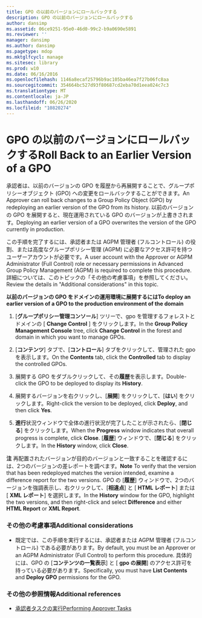 ```yaml
---
title: GPO の以前のバージョンにロールバックする
description: GPO の以前のバージョンにロールバックする
author: dansimp
ms.assetid: 06ce9251-95e0-46d0-99c2-b9a0690e5891
ms.reviewer: ''
manager: dansimp
ms.author: dansimp
ms.pagetype: mdop
ms.mktglfcycl: manage
ms.sitesec: library
ms.prod: w10
ms.date: 06/16/2016
ms.openlocfilehash: 1146a8ecaf25796b9ac105ba46ea7f27b06fc8aa
ms.sourcegitcommit: 354664bc527d93f80687cd2eba70d1eea024c7c3
ms.translationtype: MT
ms.contentlocale: ja-JP
ms.lasthandoff: 06/26/2020
ms.locfileid: "10820274"
---
```

# <span data-ttu-id="a6008-103">GPO の以前のバージョンにロールバックする</span><span class="sxs-lookup"><span data-stu-id="a6008-103">Roll Back to an Earlier Version of a GPO</span></span>


<span data-ttu-id="a6008-104">承認者は、以前のバージョンの GPO を履歴から再展開することで、グループポリシーオブジェクト (GPO) への変更をロールバックすることができます。</span><span class="sxs-lookup"><span data-stu-id="a6008-104">An Approver can roll back changes to a Group Policy Object (GPO) by redeploying an earlier version of the GPO from its history.</span></span> <span data-ttu-id="a6008-105">以前のバージョンの GPO を展開すると、現在運用されている GPO のバージョンが上書きされます。</span><span class="sxs-lookup"><span data-stu-id="a6008-105">Deploying an earlier version of a GPO overwrites the version of the GPO currently in production.</span></span>

<span data-ttu-id="a6008-106">この手順を完了するには、承認者または AGPM 管理者 (フルコントロール) の役割、または高度なグループポリシー管理 (AGPM) に必要なアクセス許可を持つユーザーアカウントが必要です。</span><span class="sxs-lookup"><span data-stu-id="a6008-106">A user account with the Approver or AGPM Administrator (Full Control) role or necessary permissions in Advanced Group Policy Management (AGPM) is required to complete this procedure.</span></span> <span data-ttu-id="a6008-107">詳細については、このトピックの「その他の考慮事項」を参照してください。</span><span class="sxs-lookup"><span data-stu-id="a6008-107">Review the details in "Additional considerations" in this topic.</span></span>

**<span data-ttu-id="a6008-108">以前のバージョンの GPO をドメインの運用環境に展開するには</span><span class="sxs-lookup"><span data-stu-id="a6008-108">To deploy an earlier version of a GPO to the production environment of the domain</span></span>**

1.  <span data-ttu-id="a6008-109">[**グループポリシー管理コンソール**] ツリーで、gpo を管理するフォレストとドメインの [ **Change Control** ] をクリックします。</span><span class="sxs-lookup"><span data-stu-id="a6008-109">In the **Group Policy Management Console** tree, click **Change Control** in the forest and domain in which you want to manage GPOs.</span></span>

2.  <span data-ttu-id="a6008-110">[**コンテンツ**] タブで、[**コントロール**] タブをクリックして、管理された gpo を表示します。</span><span class="sxs-lookup"><span data-stu-id="a6008-110">On the **Contents** tab, click the **Controlled** tab to display the controlled GPOs.</span></span>

3.  <span data-ttu-id="a6008-111">展開する GPO をダブルクリックして、その**履歴**を表示します。</span><span class="sxs-lookup"><span data-stu-id="a6008-111">Double-click the GPO to be deployed to display its **History**.</span></span>

4.  <span data-ttu-id="a6008-112">展開するバージョンを右クリックし、[**展開**] をクリックして、[**はい**] をクリックします。</span><span class="sxs-lookup"><span data-stu-id="a6008-112">Right-click the version to be deployed, click **Deploy**, and then click **Yes**.</span></span>

5.  <span data-ttu-id="a6008-113">**進行**状況ウィンドウで全体の進行状況が完了したことが示されたら、[**閉じる**] をクリックします。</span><span class="sxs-lookup"><span data-stu-id="a6008-113">When the **Progress** window indicates that overall progress is complete, click **Close**.</span></span> <span data-ttu-id="a6008-114">[**履歴**] ウィンドウで、[**閉じる**] をクリックします。</span><span class="sxs-lookup"><span data-stu-id="a6008-114">In the **History** window, click **Close**.</span></span>

<span data-ttu-id="a6008-115">**注** 再配置されたバージョンが目的のバージョンと一致することを確認するには、2つのバージョンの差レポートを調べます。</span><span class="sxs-lookup"><span data-stu-id="a6008-115">**Note** To verify that the version that has been redeployed matches the version intended, examine a difference report for the two versions.</span></span> <span data-ttu-id="a6008-116">GPO の [**履歴**] ウィンドウで、2つのバージョンを強調表示し、右クリックして、[**相違点**] と [ **HTML レポート**] または [ **XML レポート**] を選択します。</span><span class="sxs-lookup"><span data-stu-id="a6008-116">In the **History** window for the GPO, highlight the two versions, and then right-click and select **Difference** and either **HTML Report** or **XML Report**.</span></span>

 

### <span data-ttu-id="a6008-117">その他の考慮事項</span><span class="sxs-lookup"><span data-stu-id="a6008-117">Additional considerations</span></span>

-   <span data-ttu-id="a6008-118">既定では、この手順を実行するには、承認者または AGPM 管理者 (フルコントロール) である必要があります。</span><span class="sxs-lookup"><span data-stu-id="a6008-118">By default, you must be an Approver or an AGPM Administrator (Full Control) to perform this procedure.</span></span> <span data-ttu-id="a6008-119">具体的には、GPO の [**コンテンツの一覧表示**] と [ **gpo の展開**] のアクセス許可を持っている必要があります。</span><span class="sxs-lookup"><span data-stu-id="a6008-119">Specifically, you must have **List Contents** and **Deploy GPO** permissions for the GPO.</span></span>

### <span data-ttu-id="a6008-120">その他の参照情報</span><span class="sxs-lookup"><span data-stu-id="a6008-120">Additional references</span></span>

-   [<span data-ttu-id="a6008-121">承認者タスクの実行</span><span class="sxs-lookup"><span data-stu-id="a6008-121">Performing Approver Tasks</span></span>](performing-approver-tasks-agpm40.md)

 

 





